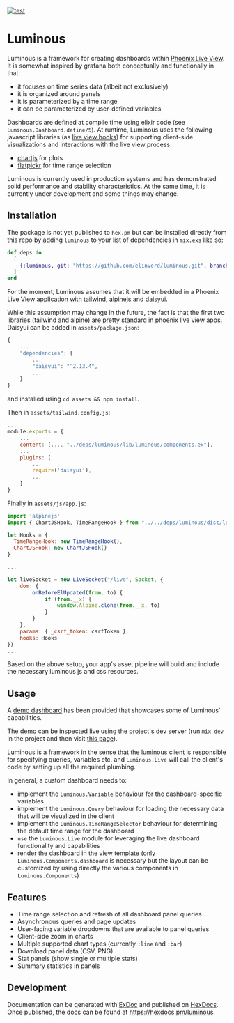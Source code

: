 [![test](https://github.com/elinverd/luminous/actions/workflows/test.yml/badge.svg?branch=main)](https://github.com/elinverd/luminous/actions/workflows/test.yml)

# Luminous

Luminous is a framework for creating dashboards within [Phoenix Live
View](https://www.phoenixframework.org/). It is somewhat inspired by
grafana both conceptually and functionally in that:

- it focuses on time series data (albeit not exclusively)
- it is organized around panels
- it is parameterized by a time range
- it can be parameterized by user-defined variables

Dashboards are defined at compile time using elixir code (see
`Luminous.Dashboard.define/5`). At runtime, Luminous uses the
following javascript libraries (as [live view
hooks](https://hexdocs.pm/phoenix_live_view/js-interop.html#client-hooks-via-phx-hook))
for supporting client-side visualizations and interactions with the
live view process:

- [chartjs](https://www.chartjs.org/) for plots
- [flatpickr](https://flatpickr.js.org/) for time range selection

Luminous is currently used in production systems and has demonstrated
solid performance and stability characteristics. At the same time, it
is currently under development and some things may change.

## Installation

The package is not yet published to `hex.pm` but can be installed
directly from this repo by adding `luminous` to your list of
dependencies in `mix.exs` like so:

```elixir
def deps do
  [
    {:luminous, git: "https://github.com/elinverd/luminous.git", branch: "main"}
  ]
end
```

For the moment, Luminous assumes that it will be embedded in a Phoenix
Live View application with [tailwind](https://tailwindcss.com/),
[alpinejs](https://alpinejs.dev/) and [daisyui](https://daisyui.com/).

While this assumption may change in the future, the fact is that the
first two libraries (tailwind and alpine) are pretty standard in
phoenix live view apps. Daisyui can be added in `assets/package.json`:

```javascript
{
    ...
    "dependencies": {
        ...
        "daisyui": "^2.13.4",
        ...
    }
}
```

and installed using `cd assets && npm install`.

Then in `assets/tailwind.config.js`:

```javascript
...
module.exports = {
    ...
    content: [..., "../deps/luminous/lib/luminous/components.ex"],
    ...
    plugins: [
        ...
        require('daisyui'),
        ...
    ]
}
```

Finally in `assets/js/app.js`:

```javascript
import 'alpinejs'
import { ChartJSHook, TimeRangeHook } from "../../deps/luminous/dist/luminous"

let Hooks = {
  TimeRangeHook: new TimeRangeHook(),
  ChartJSHook: new ChartJSHook()
}

...

let liveSocket = new LiveSocket("/live", Socket, {
    dom: {
        onBeforeElUpdated(from, to) {
            if (from.__x) {
                window.Alpine.clone(from.__x, to)
            }
        }
    },
    params: { _csrf_token: csrfToken },
    hooks: Hooks
})
...
```

Based on the above setup, your app's asset pipeline will build and
include the necessary luminous js and css resources.

## Usage

A [demo dashboard](dev/demo_dashboard_live.ex) has been provided that
showcases some of Luminous' capabilities.

The demo can be inspected live using the project's dev server (run
`mix dev` in the project and then visit [this
page](http://localhost:5000/demo)).

Luminous is a framework in the sense that the luminous client is
responsible for specifying queries, variables etc. and `Luminous.Live`
will call the client's code by setting up all the required plumbing.

In general, a custom dashboard needs to:

- implement the `Luminous.Variable` behaviour for the
  dashboard-specific variables
- implement the `Luminous.Query` behaviour for loading the necessary
  data that will be visualized in the client
- implement the `Luminous.TimeRangeSelector` behaviour for determining
  the default time range for the dashboard
- `use` the `Luminous.Live` module for leveraging the live dashboard
  functionality and capabilities
- render the dashboard in the view template (only
  `Luminous.Components.dashboard` is necessary but the layout can be
  customized by using directly the various components in
  `Luminous.Components`)

## Features

- Time range selection and refresh of all dashboard panel queries
- Asynchronous queries and page updates
- User-facing variable dropdowns that are available to panel queries
- Client-side zoom in charts
- Multiple supported chart types (currently `:line` and `:bar`)
- Download panel data (CSV, PNG)
- Stat panels (show single or multiple stats)
- Summary statistics in panels

## Development

Documentation can be generated with
[ExDoc](https://github.com/elixir-lang/ex_doc) and published on
[HexDocs](https://hexdocs.pm). Once published, the docs can be found
at <https://hexdocs.pm/luminous>.

